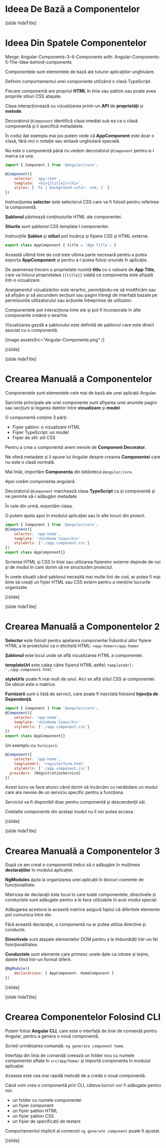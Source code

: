 # Ideea De Bază a Componentelor

[slide hideTitle]

# Ideea Din Spatele Componentelor

Merge: Angular-Components-3-4-Components with: Angular-Components-5-The-Idea-behind-components



Componentele sunt elementele de bază ale tuturor aplicațiilor unghiulare.

Definim comportamentul unei componente utilizând o clasă TypeScript.

Fiecare componentă are propriul **HTML** în linie sau șablon sau poate avea propriile stiluri CSS atașate.

Clasa interacționează cu vizualizarea printr-un **API** de **proprietăți** și **metode**.

Decoratorul `@Component` identifică clasa imediat sub ea ca o clasă componentă și îi specifică metadatele. 

În codul dat exemplu mai jos putem vede că **AppComponent** este doar o clasă, fără nici o notație sau sintaxă unghiulară specială. 

Nu este o componentă până nu vedem decoratorul `@Component` pentru a-l marca ca una.

```js
import { Component } from '@angular/core';
```

```js
@Component({
    selector: 'app-root',
    template: `<h1>{{title}}</h1>`,
    styles: [ `h1 { background-color: red; }` ]
})
```

Instrucțiunea  **selector** este selectorul CSS care va fi folosit pentru referirea la componentă.

**Șablonul** păstrează conținuturile HTML ale componentei.


**Stiurile** sunt șablonul CSS template l componentei. 

Instrucțiile  **Șablon** și **stiluri** pot încărca și fișiere CSS și HTML externe.


```js
export class AppComponent { title = 'App Title'; }
```

Această ultimă linie de cod este ultima parte necesară pentru a putea exporta **AppComponent** și pentru a-l putea folosi oriunde în aplicație.

De asemenea trecem o proprietate numită **titlu** cu o valoare de **App Title**, care va înlocui proprietatea `{{title}}` odată ce componenta este afișată într-o vizualizare.

Aranjamentul vizualizărilor este ierarhic, permițându-ne să modificăm sau să afișăm și să ascundem secțiuni sau pagini întregi de interfață bazate pe permisiunile utilizatorului sau acțiunile întreprinse de utilizator.

Componentele pot interacționa între ele și pot fi încorporate în alte componente creând o ierarhie.

Vizualizarea gazdă a șablonului este definită de șablonul care este direct asociat cu o componentă.

[image assetsSrc="Angular-Components.png" /]

[/slide]

[slide hideTitle]

# Crearea Manuală a Componentelor 

Componentele sunt elementele cele mai de bază ale unei aplicații Angular.

Sarcinile principale ale unei componente sunt afișarea unei anumite pagini sau secțiuni și legarea datelor între **vizualizare** și **model**.

O componentă conține 3 părți:

- Fișier șablon: o vizualizare HTML
- Fișier TypeScript: un model
- Fișier de stil: stil CSS

Pentru a crea o componentă avem nevoie de **Component Decorator**. 

Ne oferă metadate și îi spune lui Angular despre crearea **Componentei** care nu este o clasă normală.

Mai întâi, importăm **Componenta** din biblioteca `@angular/core`. 

Apoi creăm componenta angulară.

Decoratorul `@Component` marchează clasa **TypeScript** ca și componentă și ne permite să-i adăugăm metadate.

În cele din urmă, exportăm clasa.

O putem apela apoi în modulul aplicației sau în alte locuri din proiect.

```js
import { Component } from '@angular/core';
@Component({
    selector: 'app-home',
    template: '<h1>Home View</h1>'
    styleUrls: ['./app.component.css']
})
export class AppComponent{}
```

Scrierea HTML și CSS în linie sau utilizarea fișierelor externe depinde de noi și de modul în care dorim să ne structurăm proiectul.

În unele situații când șablonul necesită mai multe linii de cod, ar putea fi mai bine să creați un fișier HTML sau CSS extern pentru a menține lucrurile organizate.

[/slide]

[slide hideTitle]

# Crearea Manuală a Componentelor 2

**Selector** este folosit pentru apelarea componentei Înăuntrul altor fișiere HTML a le proiectului ca o etichetă HTML: `<app-home></app-home>`

**Șablonul** este locul unde se află vizualizarea HTML a componentei.


**templateUrl** este calea către fișierul HTML astfel: `templateUrl: './app.component.html'`

**styleUrls** poate fi mai mult de unul. Aici se află stilul CSS al componentei. De obicei este o matrice.

**Furnizorii** sunt o listă de servicii, care poate fi injectată folosind **Injecția de Dependență**.

```js
import { Component } from '@angular/core';
@Component({
    selector: 'app-home',
    template: '<h1>Home View</h1>'
    styleUrls: ['./app.component.css']
})
export class AppComponent{}
```

Un exemplu cu `furnizori`:

```js
@Component({
    selector: 'app-home',
    templateUrl: 'registerform.html'
    styleUrls: ['./app.component.css']
  providers: [RegistrationService]
})
```

Acest lucru se face atunci când dorim să încărcăm cu nerăbdare un modul care are nevoie de un serviciu specific pentru a funcționa.

Serviciul va fi disponibil doar pentru componentă și descendenții săi.

Celelalte componente din același modul nu îl vor putea accesa.

[/slide]

[slide hideTitle]

# Crearea Manuală a Componentelor 3

După ce am creat o componentă trebui să o adăugăm în mulțimea **declarațiilor** în modulul aplicației.

**NgModules** ajuta la organizarea unei aplicații în blocuri coerente de funcționalitate.

Matricea de declarații este locul în care toate componentele, directivele și conductele sunt adăugate pentru a le face utilizabile în acel modul special.

Adăugarea acestora la această matrice asigură faptul că diferitele elemente pot comunica între ele.

Fără această declarație, o componentă nu ar putea utiliza directive și conducte.

**Directivele** sunt atașate elementelor DOM pentru a le îmbunătăți într-un fel funcționalitatea.

**Conductele** sunt elemente care primesc unele date ca intrare și ieșire, datele fiind într-un format diferit.


```js
@NgModule({
    declarations: [ AppComponent, HomeComponent ]
})
```

[/slide]

[slide hideTitle]

# Crearea Componentelor Folosind CLI

Putem folosi **Angular CLI**, care este o interfață de linie de comandă pentru Angular, pentru a genera o nouă componentă.

Scrieți următoarea comandă: `ng generate component home`.

Interfața din linia de comandă creează un folder nou cu numele componentei aflate în `src/app/home/` și importă componenta în modulul aplicației.

Aceasta este cea mai rapidă metodă de a creda o nouă componentă.

Când vom crea o componentă prin CLI, câteva lucruri vor fi adăugate pentru noi:
- un folder cu numele componentei
- un fișier component
- un fișier șablon HTML
- un fișier șablon CSS
- un fișier de specificații de testare

Comportamentul implicit al comenzii `ng generate component` poate fi ajustat.

[/slide]
